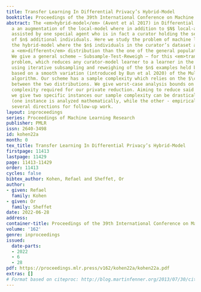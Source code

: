 ```yaml
---
title: Transfer Learning In Differential Privacy’s Hybrid-Model
booktitle: Proceedings of the 39th International Conference on Machine Learning
abstract: The <em>hybrid-model</em> (Avent et al 2017) in Differential Privacy is
  a an augmentation of the local-model where in addition to $N$ local-agents we are
  assisted by one special agent who is in fact a curator holding the sensitive details
  of $n$ additional individuals. Here we study the problem of machine learning in
  the hybrid-model where the $n$ individuals in the curator’s dataset are drawn from
  a <em>different</em> distribution than the one of the general population (the local-agents).
  We give a general scheme – Subsample-Test-Reweigh – for this <em>transfer learning</em>
  problem, which reduces any curator-model learner to a learner in the hybrid-model
  using iterative subsampling and reweighing of the $n$ examples held by the curator
  based on a smooth variation (introduced by Bun et al 2020) of the Multiplicative-Weights
  algorithm. Our scheme has a sample complexity which relies on the $\chi^2$-divergence
  between the two distributions. We give worst-case analysis bounds on the sample
  complexity required for our private reduction. Aiming to reduce said sample complexity,
  we give two specific instances our sample complexity can be drastically reduced
  (one instance is analyzed mathematically, while the other - empirically) and pose
  several directions for follow-up work.
layout: inproceedings
series: Proceedings of Machine Learning Research
publisher: PMLR
issn: 2640-3498
id: kohen22a
month: 0
tex_title: Transfer Learning In Differential Privacy’s Hybrid-Model
firstpage: 11413
lastpage: 11429
page: 11413-11429
order: 11413
cycles: false
bibtex_author: Kohen, Refael and Sheffet, Or
author:
- given: Refael
  family: Kohen
- given: Or
  family: Sheffet
date: 2022-06-28
address:
container-title: Proceedings of the 39th International Conference on Machine Learning
volume: '162'
genre: inproceedings
issued:
  date-parts:
  - 2022
  - 6
  - 28
pdf: https://proceedings.mlr.press/v162/kohen22a/kohen22a.pdf
extras: []
# Format based on citeproc: http://blog.martinfenner.org/2013/07/30/citeproc-yaml-for-bibliographies/
---
```

